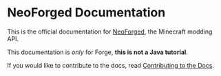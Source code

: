 NeoForged Documentation
============================

This is the official documentation for [NeoForged], the Minecraft modding API.

This documentation is _only_ for Forge, **this is not a Java tutorial**.

If you would like to contribute to the docs, read [Contributing to the Docs][contributing].

[NeoForged]: https://neoforged.net
[contributing]: ./docs/contributing
